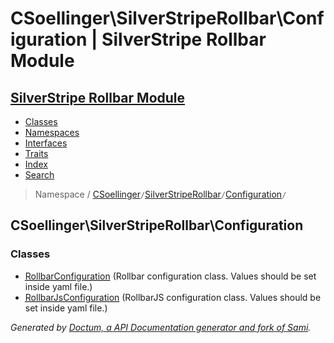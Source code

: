 # CSoellinger\SilverStripeRollbar\Configuration | SilverStripe Rollbar Module    

## [SilverStripe Rollbar Module](../../index.md)

- [Classes](../../classes.md)
- [Namespaces](../../namespaces.md)
- [Interfaces](../../interfaces.md)
- [Traits](../../traits.md)
- [Index](../../doc-index.md)
- [Search](../../search.md)

> Namespace /     [CSoellinger](../../CSoellinger.md)` / `[SilverStripeRollbar](../../CSoellinger/SilverStripeRollbar.md)` / `[Configuration](../../CSoellinger/SilverStripeRollbar/Configuration.md)` / `

## CSoellinger\SilverStripeRollbar\Configuration



### Classes

- [<abbr title="CSoellinger\SilverStripeRollbar\Configuration\RollbarConfiguration">RollbarConfiguration</abbr>](../../CSoellinger/SilverStripeRollbar/Configuration/RollbarConfiguration.md) (Rollbar configuration class. Values should be set inside yaml file.)
- [<abbr title="CSoellinger\SilverStripeRollbar\Configuration\RollbarJsConfiguration">RollbarJsConfiguration</abbr>](../../CSoellinger/SilverStripeRollbar/Configuration/RollbarJsConfiguration.md) (RollbarJS configuration class. Values should be set inside yaml file.)



_Generated by [Doctum, a API Documentation generator and fork of Sami](https://github.com/code-lts/doctum)._